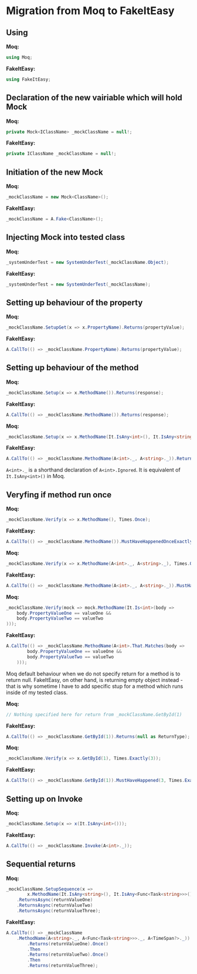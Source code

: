 # Migration from Moq to FakeItEasy

## Using
**Moq:**
```C#
using Moq; 
```

**FakeItEasy:**
```C#
using FakeItEasy;
```

## Declaration of the new vairiable which will hold Mock
**Moq:**
```C#
private Mock<IClassName> _mockClassName = null!; 
```

**FakeItEasy:**
```C#
private IClassName _mockClassName = null!;
```

## Initiation of the new Mock
**Moq:**
```C#
_mockClassName = new Mock<ClassName>();
```

**FakeItEasy:**
```C#
_mockClassName = A.Fake<ClassName>();
```

## Injecting Mock into tested class
**Moq:**
```C#
_systemUnderTest = new SystemUnderTest(_mockClassName.Object);
```

**FakeItEasy:**
```C#
_systemUnderTest = new SystemUnderTest(_mockClassName);
```
## Setting up behaviour of the property
**Moq:**
```C#
_mockClassName.SetupGet(x => x.PropertyName).Returns(propertyValue);
```

**FakeItEasy:**
```C#
A.CallTo(() => _mockClassName.PropertyName).Returns(propertyValue);
```

## Setting up behaviour of the method
**Moq:**
```C#
_mockClassName.Setup(x => x.MethodName()).Returns(response);
```

**FakeItEasy:**
```C#
A.CallTo(() => _mockClassName.MethodName()).Returns(response);
```

**Moq:**
```C#
_mockClassName.Setup(x => x.MethodName(It.IsAny<int>(), It.IsAny<string>())).Returns(response);
```

**FakeItEasy:**
```C#
A.CallTo(() => _mockClassName.MethodName(A<int>._, A<string>._)).Returns(response);
```

```A<int>._``` is a shorthand declaration of ```A<int>.Ignored```. It is equivalent of ```It.IsAny<int>()``` in Moq.

## Veryfing if method run once
**Moq:**
```C#
_mockClassName.Verify(x => x.MethodName(), Times.Once);
```

**FakeItEasy:**
```C#
A.CallTo(() => _mockClassName.MethodName()).MustHaveHappenedOnceExactly();
```

**Moq:**
```C#
_mockClassName.Verify(x => x.MethodName(A<int>._, A<string>._), Times.Once);
```

**FakeItEasy:**
```C#
A.CallTo(() => _mockClassName.MethodName(A<int>._, A<string>._)).MustHaveHappenedOnceExactly();
```

**Moq:**
```C#
_mockClassName.Verify(mock => mock.MethodName(It.Is<int>(body =>
    body.PropertyValueOne == valueOne &&
    body.PropertyValueTwo == valueTwo
)));
```

**FakeItEasy:**
```C#
A.CallTo(() => _mockClassName.MethodName(A<int>.That.Matches(body =>
        body.PropertyValueOne == valueOne &&
        body.PropertyValueTwo == valueTwo
    )));
```
Moq default behaviour when we do not specify return for a method is to return null.
FakeItEasy, on other hand, is returning empty object instead - that is why sometime I have to add specific stup for a method which runs inside of my tested class.

**Moq:**
```C#
// Nothing specified here for return from _mockClassName.GetById(1)
```

**FakeItEasy:**
```C#
A.CallTo(() => _mockClassName.GetById(1)).Returns(null as ReturnType);
```

**Moq:**
```C#
_mockClassName.Verify(x => x.GetById(1), Times.Exactly(3));
```

**FakeItEasy:**
```C#
A.CallTo(() => _mockClassName.GetById(1)).MustHaveHappened(3, Times.Exactly);
```
## Setting up on Invoke

**Moq:**
```C#
_mockClassName.Setup(x => x(It.IsAny<int>()));
```

**FakeItEasy:**
```C#
A.CallTo(() => _mockClassName.Invoke(A<int>._));
```

## Sequential returns

**Moq:**
```C#
_mockClassName.SetupSequence(x =>
        x.MethodName(It.IsAny<string>(), It.IsAny<Func<Task<string>>>(), It.IsAny<TimeSpan?>()))
    .ReturnsAsync(returnValueOne)
    .ReturnsAsync(returnValueTwo)
    .ReturnsAsync(returnValueThree);
```

**FakeItEasy:**
```C#
A.CallTo(() => _mockClassName
    .MethodName(A<string>._, A<Func<Task<string>>>._, A<TimeSpan?>._))
        .Returns(returnValueOne).Once()
        .Then
        .Returns(returnValueTwo).Once()
        .Then
        .Returns(returnValueThree);
```


